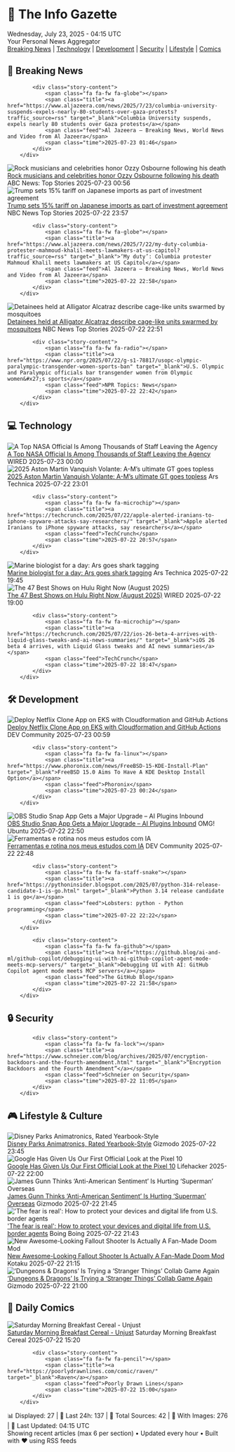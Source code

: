 <!-- Processing 54 RSS feeds at 2025-07-23 04:14:48 UTC -->
<!-- Processing: XKCD -->
<!-- Processing: Saturday Morning Breakfast Cereal -->
<!-- Processing: Penny Arcade -->
<!-- Processing: Poorly Drawn Lines -->
<!-- Processing: Garfield -->
<!-- Processing: Questionable Content -->
<!-- Processing: Dinosaur Comics -->
<!-- Processing: CNN Top Stories -->
<!-- Processing: CBC News -->
<!-- Error processing https://rss.cbc.ca/lineup/topstories.xml: The read operation timed out -->
<!-- Processing: Reuters Top News -->
<!-- Processing: ABC News Breaking -->
<!-- Processing: NBC News Breaking -->
<!-- Processing: Sky News World -->
<!-- Processing: Lobsters Python -->
<!-- Processing: Hacker News -->
<!-- Processing: Phoronix Linux News -->
<!-- Processing: OMG! Ubuntu -->
<!-- Processing: DistroWatch -->
<!-- Processing: Red Hat Blog -->
<!-- Processing: Ubuntu Blog -->
<!-- Processing: GitLab Blog -->
<!-- Processing: Coding Horror -->
<!-- Processing: Gizmodo -->
<!-- Processing: Kotaku -->
<!-- Processing: Boing Boing -->
<!-- Processing: Schneier on Security -->
<!-- Generated 4 new posts out of 26 feeds processed -->
<div class="newspaper-header">
    <h1 class="newspaper-title">📰 The Info Gazette</h1>
    <div class="newspaper-date">Wednesday, July 23, 2025 - 04:15 UTC</div>
    <div class="newspaper-subtitle">Your Personal News Aggregator</div>
</div>

<div class="newspaper-nav">
    <a href="#breaking">Breaking News</a> |
    <a href="#tech">Technology</a> |
    <a href="#dev">Development</a> |
    <a href="#security">Security</a> |
    <a href="#lifestyle">Lifestyle</a> |
    <a href="#webcomics">Comics</a>
</div>

<div class="news-section breaking-news" id="breaking">
<h2 class="section-header">🚨 Breaking News</h2>
<div class="stories-container">
<div class="story">
            
            <div class="story-content">
                <span class="fa fa-fw fa-globe"></span>
                <span class="title"><a href="https://www.aljazeera.com/news/2025/7/23/columbia-university-suspends-expels-nearly-80-students-over-gaza-protests?traffic_source=rss" target="_blank">Columbia University suspends, expels nearly 80 students over Gaza protests</a></span>
                <span class="feed">Al Jazeera – Breaking News, World News and Video from Al Jazeera</span>
                <span class="time">2025-07-23 01:46</span>
            </div>
        </div>
<div class="story">
            <img src="https://s.abcnews.com/images/GMA/ozzy-osbourne-05-gty-jef-250722_1753211816198_hpMain_4x3t_384.jpg" alt="Rock musicians and celebrities honor Ozzy Osbourne following his death" class="story-image" loading="lazy" onerror="this.style.display='none'">
            <div class="story-content">
                <span class="fa fa-fw fa-tv"></span>
                <span class="title"><a href="https://abcnews.go.com/GMA/Culture/rock-musicians-celebrities-honor-ozzy-osbourne-death/story?id=123975631" target="_blank">Rock musicians and celebrities honor Ozzy Osbourne following his death</a></span>
                <span class="feed">ABC News: Top Stories</span>
                <span class="time">2025-07-23 00:56</span>
            </div>
        </div>
<div class="story">
            <img src="https://media-cldnry.s-nbcnews.com/image/upload/t_fit_1500w/rockcms/2025-02/250207-trump-ishiba-ew-214p-e1db6d.jpg" alt="Trump sets 15% tariff on Japanese imports as part of investment agreement" class="story-image" loading="lazy" onerror="this.style.display='none'">
            <div class="story-content">
                <span class="fa fa-fw fa-broadcast-tower"></span>
                <span class="title"><a href="https://www.nbcnews.com/business/business-news/trump-sets-15-tariff-japanese-imports-part-investment-agreement-rcna220416" target="_blank">Trump sets 15% tariff on Japanese imports as part of investment agreement</a></span>
                <span class="feed">NBC News Top Stories</span>
                <span class="time">2025-07-22 23:57</span>
            </div>
        </div>
<div class="story">
            
            <div class="story-content">
                <span class="fa fa-fw fa-globe"></span>
                <span class="title"><a href="https://www.aljazeera.com/news/2025/7/22/my-duty-columbia-protester-mahmoud-khalil-meets-lawmakers-at-us-capitol?traffic_source=rss" target="_blank">‘My duty’: Columbia protester Mahmoud Khalil meets lawmakers at US Capitol</a></span>
                <span class="feed">Al Jazeera – Breaking News, World News and Video from Al Jazeera</span>
                <span class="time">2025-07-22 22:58</span>
            </div>
        </div>
<div class="story">
            <img src="https://media-cldnry.s-nbcnews.com/image/upload/t_fit_1500w/rockcms/2025-07/250714-donald-trump-alligator-alcatraz-mn-1420-2f5499.jpg" alt="Detainees held at Alligator Alcatraz describe cage-like units swarmed by mosquitoes" class="story-image" loading="lazy" onerror="this.style.display='none'">
            <div class="story-content">
                <span class="fa fa-fw fa-broadcast-tower"></span>
                <span class="title"><a href="https://www.nbcnews.com/news/us-news/alligator-alcatraz-florida-detainees-conditions-fungus-mosquitoes-rcna220205" target="_blank">Detainees held at Alligator Alcatraz describe cage-like units swarmed by mosquitoes</a></span>
                <span class="feed">NBC News Top Stories</span>
                <span class="time">2025-07-22 22:51</span>
            </div>
        </div>
<div class="story">
            
            <div class="story-content">
                <span class="fa fa-fw fa-radio"></span>
                <span class="title"><a href="https://www.npr.org/2025/07/22/g-s1-78817/usopc-olympic-paralympic-transgender-women-sports-ban" target="_blank">U.S. Olympic and Paralympic officials bar transgender women from Olympic women&#x27;s sports</a></span>
                <span class="feed">NPR Topics: News</span>
                <span class="time">2025-07-22 22:42</span>
            </div>
        </div>
</div>
</div>
<div class="news-section tech-news" id="tech">
<h2 class="section-header">💻 Technology</h2>
<div class="stories-container">
<div class="story">
            <img src="https://media.wired.com/photos/687fd4bb02d947fe8f99b59e/master/pass/goddard-nasa-sciGSFC_20171208_Archive_e000542large-1536x1022.jpg" alt="A Top NASA Official Is Among Thousands of Staff Leaving the Agency" class="story-image" loading="lazy" onerror="this.style.display='none'">
            <div class="story-content">
                <span class="fa fa-fw fa-bolt"></span>
                <span class="title"><a href="https://www.wired.com/story/a-top-nasa-official-is-among-thousands-of-staff-leaving-the-agency/" target="_blank">A Top NASA Official Is Among Thousands of Staff Leaving the Agency</a></span>
                <span class="feed">WIRED</span>
                <span class="time">2025-07-23 00:00</span>
            </div>
        </div>
<div class="story">
            <img src="https://cdn.arstechnica.net/wp-content/uploads/2025/07/IMG_7213-500x500.jpg" alt="2025 Aston Martin Vanquish Volante: A-M’s ultimate GT goes topless" class="story-image" loading="lazy" onerror="this.style.display='none'">
            <div class="story-content">
                <span class="fa fa-fw fa-cog"></span>
                <span class="title"><a href="https://arstechnica.com/cars/2025/07/2025-aston-martin-vanquish-volante-a-ms-ultimate-gt-goes-topless/" target="_blank">2025 Aston Martin Vanquish Volante: A-M’s ultimate GT goes topless</a></span>
                <span class="feed">Ars Technica</span>
                <span class="time">2025-07-22 23:01</span>
            </div>
        </div>
<div class="story">
            
            <div class="story-content">
                <span class="fa fa-fw fa-microchip"></span>
                <span class="title"><a href="https://techcrunch.com/2025/07/22/apple-alerted-iranians-to-iphone-spyware-attacks-say-researchers/" target="_blank">Apple alerted Iranians to iPhone spyware attacks, say researchers</a></span>
                <span class="feed">TechCrunch</span>
                <span class="time">2025-07-22 20:57</span>
            </div>
        </div>
<div class="story">
            <img src="https://cdn.arstechnica.net/wp-content/uploads/2025/07/20250509-SHIFFMAN_SCIENTIST_DAY1-110-500x500-1752861268.jpg" alt="Marine biologist for a day: Ars goes shark tagging" class="story-image" loading="lazy" onerror="this.style.display='none'">
            <div class="story-content">
                <span class="fa fa-fw fa-cog"></span>
                <span class="title"><a href="https://arstechnica.com/science/2025/07/marine-biologist-for-a-day-ars-goes-shark-tagging/" target="_blank">Marine biologist for a day: Ars goes shark tagging</a></span>
                <span class="feed">Ars Technica</span>
                <span class="time">2025-07-22 19:45</span>
            </div>
        </div>
<div class="story">
            <img src="https://media.wired.com/photos/687ea883b1f8553535717f13/master/pass/Hulu-Show-Guide-Culture-WBLACK_Air106Prod105_LJ_01977R.jpg" alt="The 47 Best Shows on Hulu Right Now (August 2025)" class="story-image" loading="lazy" onerror="this.style.display='none'">
            <div class="story-content">
                <span class="fa fa-fw fa-bolt"></span>
                <span class="title"><a href="https://www.wired.com/story/best-tv-shows-hulu-this-week/" target="_blank">The 47 Best Shows on Hulu Right Now (August 2025)</a></span>
                <span class="feed">WIRED</span>
                <span class="time">2025-07-22 19:00</span>
            </div>
        </div>
<div class="story">
            
            <div class="story-content">
                <span class="fa fa-fw fa-microchip"></span>
                <span class="title"><a href="https://techcrunch.com/2025/07/22/ios-26-beta-4-arrives-with-liquid-glass-tweaks-and-ai-news-summaries/" target="_blank">iOS 26 beta 4 arrives, with Liquid Glass tweaks and AI news summaries</a></span>
                <span class="feed">TechCrunch</span>
                <span class="time">2025-07-22 18:47</span>
            </div>
        </div>
</div>
</div>
<div class="news-section dev-news" id="dev">
<h2 class="section-header">🛠️ Development</h2>
<div class="stories-container">
<div class="story">
            <img src="https://media2.dev.to/dynamic/image/width=800%2Cheight=%2Cfit=scale-down%2Cgravity=auto%2Cformat=auto/https%3A%2F%2Fdev-to-uploads.s3.amazonaws.com%2Fuploads%2Farticles%2Fmmgyjapj7802ugolof6t.png" alt="Deploy Netflix Clone App on EKS with Cloudformation and GitHub Actions" class="story-image" loading="lazy" onerror="this.style.display='none'">
            <div class="story-content">
                <span class="fa fa-fw fa-code"></span>
                <span class="title"><a href="https://dev.to/ndzenyuy/deploy-netflix-clone-app-on-eks-with-cloudformation-and-github-actions-4m2o" target="_blank">Deploy Netflix Clone App on EKS with Cloudformation and GitHub Actions</a></span>
                <span class="feed">DEV Community</span>
                <span class="time">2025-07-23 00:59</span>
            </div>
        </div>
<div class="story">
            
            <div class="story-content">
                <span class="fa fa-fw fa-linux"></span>
                <span class="title"><a href="https://www.phoronix.com/news/FreeBSD-15-KDE-Install-Plan" target="_blank">FreeBSD 15.0 Aims To Have A KDE Desktop Install Option</a></span>
                <span class="feed">Phoronix</span>
                <span class="time">2025-07-23 00:24</span>
            </div>
        </div>
<div class="story">
            <img src="https://i0.wp.com/www.omgubuntu.co.uk/wp-content/uploads/2024/12/obs.jpg?resize=406%2C232&amp;ssl=1" alt="OBS Studio Snap App Gets a Major Upgrade – AI Plugins Inbound" class="story-image" loading="lazy" onerror="this.style.display='none'">
            <div class="story-content">
                <span class="fa fa-fw fa-ubuntu"></span>
                <span class="title"><a href="https://www.omgubuntu.co.uk/2025/07/obs-studio-snap-update-core24-plugins" target="_blank">OBS Studio Snap App Gets a Major Upgrade – AI Plugins Inbound</a></span>
                <span class="feed">OMG! Ubuntu</span>
                <span class="time">2025-07-22 22:50</span>
            </div>
        </div>
<div class="story">
            <img src="https://media2.dev.to/dynamic/image/width=800%2Cheight=%2Cfit=scale-down%2Cgravity=auto%2Cformat=auto/https%3A%2F%2Fdev-to-uploads.s3.amazonaws.com%2Fuploads%2Farticles%2Fk8osapdc3hrn3wuulah5.png" alt="Ferramentas e rotina nos meus estudos com IA" class="story-image" loading="lazy" onerror="this.style.display='none'">
            <div class="story-content">
                <span class="fa fa-fw fa-code"></span>
                <span class="title"><a href="https://dev.to/anabiscalchin/ferramentas-e-rotina-nos-meus-estudos-com-ia-4alj" target="_blank">Ferramentas e rotina nos meus estudos com IA</a></span>
                <span class="feed">DEV Community</span>
                <span class="time">2025-07-22 22:48</span>
            </div>
        </div>
<div class="story">
            
            <div class="story-content">
                <span class="fa fa-fw fa-staff-snake"></span>
                <span class="title"><a href="https://pythoninsider.blogspot.com/2025/07/python-314-release-candidate-1-is-go.html" target="_blank">Python 3.14 release candidate 1 is go</a></span>
                <span class="feed">Lobsters: python - Python programming</span>
                <span class="time">2025-07-22 22:22</span>
            </div>
        </div>
<div class="story">
            
            <div class="story-content">
                <span class="fa fa-fw fa-github"></span>
                <span class="title"><a href="https://github.blog/ai-and-ml/github-copilot/debugging-ui-with-ai-github-copilot-agent-mode-meets-mcp-servers/" target="_blank">Debugging UI with AI: GitHub Copilot agent mode meets MCP servers</a></span>
                <span class="feed">The GitHub Blog</span>
                <span class="time">2025-07-22 21:58</span>
            </div>
        </div>
</div>
</div>
<div class="news-section security-news" id="security">
<h2 class="section-header">🔒 Security</h2>
<div class="stories-container">
<div class="story">
            
            <div class="story-content">
                <span class="fa fa-fw fa-lock"></span>
                <span class="title"><a href="https://www.schneier.com/blog/archives/2025/07/encryption-backdoors-and-the-fourth-amendment.html" target="_blank">“Encryption Backdoors and the Fourth Amendment”</a></span>
                <span class="feed">Schneier on Security</span>
                <span class="time">2025-07-22 11:05</span>
            </div>
        </div>
</div>
</div>
<div class="news-section lifestyle-news" id="lifestyle">
<h2 class="section-header">🎮 Lifestyle & Culture</h2>
<div class="stories-container">
<div class="story">
            <img src="https://gizmodo.com/app/uploads/2025/07/spiderman-animatronics.jpg" alt="Disney Parks Animatronics, Rated Yearbook-Style" class="story-image" loading="lazy" onerror="this.style.display='none'">
            <div class="story-content">
                <span class="fa fa-fw fa-computer"></span>
                <span class="title"><a href="https://gizmodo.com/disney-parks-animatronics-rated-yearbook-style-2000630458" target="_blank">Disney Parks Animatronics, Rated Yearbook-Style</a></span>
                <span class="feed">Gizmodo</span>
                <span class="time">2025-07-22 23:45</span>
            </div>
        </div>
<div class="story">
            <img src="https://lifehacker.com/imagery/articles/01K0SZK4RE1QW99C307F0SNRYG/hero-image.png" alt="Google Has Given Us Our First Official Look at the Pixel 10" class="story-image" loading="lazy" onerror="this.style.display='none'">
            <div class="story-content">
                <span class="fa fa-fw fa-life-ring"></span>
                <span class="title"><a href="https://lifehacker.com/tech/google-has-given-us-our-first-official-peek-at-the-pixel-10?utm_medium=RSS" target="_blank">Google Has Given Us Our First Official Look at the Pixel 10</a></span>
                <span class="feed">Lifehacker</span>
                <span class="time">2025-07-22 22:00</span>
            </div>
        </div>
<div class="story">
            <img src="https://gizmodo.com/app/uploads/2025/07/Superman-Fortress.jpg" alt="James Gunn Thinks ‘Anti-American Sentiment’ Is Hurting ‘Superman’ Overseas" class="story-image" loading="lazy" onerror="this.style.display='none'">
            <div class="story-content">
                <span class="fa fa-fw fa-computer"></span>
                <span class="title"><a href="https://gizmodo.com/james-gunn-thinks-anti-american-sentiment-is-hurting-superman-overseas-2000632655" target="_blank">James Gunn Thinks ‘Anti-American Sentiment’ Is Hurting ‘Superman’ Overseas</a></span>
                <span class="feed">Gizmodo</span>
                <span class="time">2025-07-22 21:45</span>
            </div>
        </div>
<div class="story">
            <img src="https://i0.wp.com/boingboing.net/wp-content/uploads/2025/07/cbp-1.jpg?fit=1080%2C720&amp;quality=60&amp;ssl=1" alt="&#x27;The fear is real&#x27;: How to protect your devices and digital life from U.S. border agents" class="story-image" loading="lazy" onerror="this.style.display='none'">
            <div class="story-content">
                <span class="fa fa-fw fa-arrow-right"></span>
                <span class="title"><a href="https://boingboing.net/2025/07/22/the-fear-is-real-how-to-protect-your-devices-and-digital-life-from-u-s-border-agents.html" target="_blank">&#x27;The fear is real&#x27;: How to protect your devices and digital life from U.S. border agents</a></span>
                <span class="feed">Boing Boing</span>
                <span class="time">2025-07-22 21:43</span>
            </div>
        </div>
<div class="story">
            <img src="https://i.kinja-img.com/image/upload/c_fit,q_80,w_636/53e09dd444f38f1fe7304aadf3566816.jpg" alt="New Awesome-Looking Fallout Shooter Is Actually A Fan-Made Doom Mod" class="story-image" loading="lazy" onerror="this.style.display='none'">
            <div class="story-content">
                <span class="fa fa-fw fa-gamepad"></span>
                <span class="title"><a href="https://kotaku.com/doom-mod-fallout-bakersfield-boomer-shooter-trailer-pc-1851786757" target="_blank">New Awesome-Looking Fallout Shooter Is Actually A Fan-Made Doom Mod</a></span>
                <span class="feed">Kotaku</span>
                <span class="time">2025-07-22 21:15</span>
            </div>
        </div>
<div class="story">
            <img src="https://gizmodo.com/app/uploads/2025/07/Stranger-Things-Dungeons-and-Dragons.jpg" alt="‘Dungeons &amp; Dragons’ Is Trying a ‘Stranger Things’ Collab Game Again" class="story-image" loading="lazy" onerror="this.style.display='none'">
            <div class="story-content">
                <span class="fa fa-fw fa-computer"></span>
                <span class="title"><a href="https://gizmodo.com/dungeons-and-dragons-strange-things-hellfire-club-game-2000632716" target="_blank">‘Dungeons &amp; Dragons’ Is Trying a ‘Stranger Things’ Collab Game Again</a></span>
                <span class="feed">Gizmodo</span>
                <span class="time">2025-07-22 21:00</span>
            </div>
        </div>
</div>
</div>
<div class="news-section webcomics-section" id="webcomics">
<h2 class="section-header">🎨 Daily Comics</h2>
<div class="stories-container">
<div class="story">
            <img src="https://www.smbc-comics.com/comics/1753143656-20250723.png" alt="Saturday Morning Breakfast Cereal - Unjust" class="story-image" loading="lazy" onerror="this.style.display='none'">
            <div class="story-content">
                <span class="fa fa-fw fa-smile"></span>
                <span class="title"><a href="https://www.smbc-comics.com/comic/unjust" target="_blank">Saturday Morning Breakfast Cereal - Unjust</a></span>
                <span class="feed">Saturday Morning Breakfast Cereal</span>
                <span class="time">2025-07-22 15:20</span>
            </div>
        </div>
<div class="story">
            
            <div class="story-content">
                <span class="fa fa-fw fa-pencil"></span>
                <span class="title"><a href="https://poorlydrawnlines.com/comic/raven/" target="_blank">Raven</a></span>
                <span class="feed">Poorly Drawn Lines</span>
                <span class="time">2025-07-22 15:00</span>
            </div>
        </div>
</div>
</div>

<div class="newspaper-footer">
    <div class="stats">
        📊 Displayed: 27 | 📅 Last 24h: 137 | 📡 Total Sources: 42 | 📸 With Images: 276 |
        🔄 Last Updated: 04:15 UTC
    </div>
    <div class="footer-note">
        Showing recent articles (max 6 per section) • Updated every hour • Built with ❤️ using RSS feeds
    </div>
</div>
